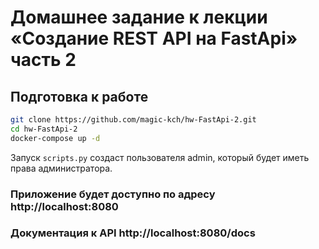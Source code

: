 # Домашнее задание к лекции «Создание REST API на FastApi» часть 2

## Подготовка к работе

```bash
git clone https://github.com/magic-kch/hw-FastApi-2.git
cd hw-FastApi-2
docker-compose up -d
```
Запуск `scripts.py` создаст пользователя admin, который будет иметь права администратора.

### Приложение будет доступно по адресу http://localhost:8080

### Документация к API http://localhost:8080/docs
